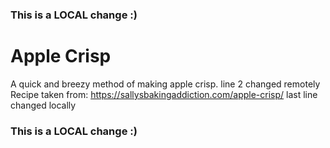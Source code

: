 ### This is a LOCAL change :)
# Apple Crisp
A quick and breezy method of making apple crisp. line 2 changed remotely
Recipe taken from: https://sallysbakingaddiction.com/apple-crisp/
last line changed locally
### This is a LOCAL change :)